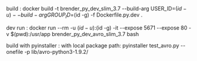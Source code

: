 build : 
docker build -t brender_py_dev_slim_3.7 --build-arg USER_ID=$(id -u) --build-arg GROUP_ID=$(id -g) -f Dockerfile.py.dev .



dev run : 
docker run --rm -u $(id -u):$(id -g) -it --expose 5671 --expose 80 -v $(pwd):/usr/app brender_py_dev_avro_slim_3.7 bash


build with pyinstaller :
with local package path: 
pyinstaller test_avro.py --onefile -p lib/avro-python3-1.9.2/